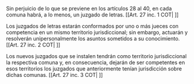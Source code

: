 Sin perjuicio de lo que se previene en los artículos 28 al 40, en cada comuna habrá, a lo menos, un juzgado de letras. [[Art. 27 inc. 1 COT| ]]

Los juzgados de letras estarán conformados por uno o más jueces con competencia en un mismo territorio jurisdiccional; sin embargo, actuarán y resolverán unipersonalmente los asuntos sometidos a su conocimiento. [[Art. 27 inc. 2 COT| ]]

Los nuevos juzgados que se instalen tendrán como territorio jurisdiccional la respectiva comuna y, en consecuencia, dejarán de ser competentes en esos territorios los juzgados que anteriormente tenían jurisdicción sobre dichas comunas. [[Art. 27 inc. 3 COT| ]]